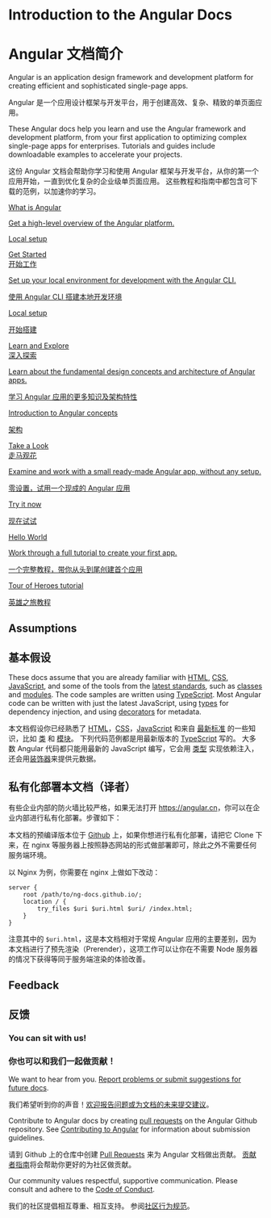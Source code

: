 <h1 class="no-toc">Introduction to the Angular Docs</h1>

<h1 class="no-toc">Angular 文档简介</h1>

Angular is an application design framework and development platform for creating efficient and sophisticated single-page apps.

Angular 是一个应用设计框架与开发平台，用于创建高效、复杂、精致的单页面应用。

These Angular docs help you learn and use the Angular framework and development platform, from your first application to optimizing complex single-page apps for enterprises.
Tutorials and guides include downloadable examples to accelerate your projects.

这份 Angular 文档会帮助你学习和使用 Angular 框架与开发平台，从你的第一个应用开始，一直到优化复杂的企业级单页面应用。
这些教程和指南中都包含可下载的范例，以加速你的学习。

<div class="card-container">
  <a href="guide/what-is-angular" class="docs-card"
    title="Angular Local Environment Setup">
      <section>What is Angular</section>
      <p>Get a high-level overview of the Angular platform.</p>
      <p class="card-footer">Local setup</p>
  </a>
  <a href="guide/setup-local" class="docs-card"
    title="Angular Local Environment Setup">
      <section>Get Started</section>
      <section>开始工作</section>
      <p>Set up your local environment for development with the Angular CLI.</p>
      <p>使用 Angular CLI 搭建本地开发环境</p>
      <p class="card-footer">Local setup</p>
      <p class="card-footer">开始搭建</p>
  </a>
  <a href="guide/architecture" class="docs-card" title="Angular Concepts">
      <section>Learn and Explore</section>
      <section>深入探索</section>
      <p>Learn about the fundamental design concepts and architecture of Angular apps.</p>
      <p>学习 Angular 应用的更多知识及架构特性</p>
      <p class="card-footer">Introduction to Angular concepts</p>
      <p class="card-footer">架构</p>
  </a>
  <a href="start" class="docs-card" title="Try out Angular">
      <section>Take a Look</section>
      <section>走马观花</section>
      <p>Examine and work with a small ready-made Angular app, without any setup.</p>
      <p>零设置，试用一个现成的 Angular 应用</p>
      <p class="card-footer">Try it now</p>
      <p class="card-footer">现在试试</p>
  </a>
  <a href="tutorial" class="docs-card" title="Create an app">
      <section>Hello World</section>
      <p>Work through a full tutorial to create your first app.</p>
      <p>一个完整教程，带你从头到尾创建首个应用</p>
      <p class="card-footer">Tour of Heroes tutorial</p>
      <p class="card-footer">英雄之旅教程</p>
  </a>

</div>

## Assumptions

## 基本假设

These docs assume that you are already familiar with [HTML](https://developer.mozilla.org/docs/Learn/HTML/Introduction_to_HTML "Learn HTML"), [CSS](https://developer.mozilla.org/docs/Learn/CSS/First_steps "Learn CSS"), [JavaScript](https://developer.mozilla.org/en-US/docs/Web/JavaScript/A_re-introduction_to_JavaScript "Learn JavaScript"),
and some of the tools from the [latest standards](https://developer.mozilla.org/en-US/docs/Web/JavaScript/Language_Resources "Latest JavaScript standards"), such as [classes](https://developer.mozilla.org/en-US/docs/Web/JavaScript/Reference/Classes "ES2015 Classes") and [modules](https://developer.mozilla.org/en-US/docs/Web/JavaScript/Reference/Statements/import "ES2015 Modules").
The code samples are written using [TypeScript](https://www.typescriptlang.org/ "TypeScript").
Most Angular code can be written with just the latest JavaScript, using [types](https://www.typescriptlang.org/docs/handbook/classes.html "TypeScript Types") for dependency injection, and using [decorators](https://www.typescriptlang.org/docs/handbook/decorators.html "Decorators") for metadata.

本文档假设你已经熟悉了 [HTML](https://developer.mozilla.org/docs/Learn/HTML/Introduction_to_HTML "Learn HTML")，[CSS](https://developer.mozilla.org/docs/Learn/CSS/First_steps "Learn CSS")，[JavaScript](https://developer.mozilla.org/en-US/docs/Web/JavaScript/A_re-introduction_to_JavaScript "Learn JavaScript") 和来自 [最新标准](https://developer.mozilla.org/en-US/docs/Web/JavaScript/Language_Resources "Latest JavaScript standards") 的一些知识，比如  [类](https://developer.mozilla.org/en-US/docs/Web/JavaScript/Reference/Classes "ES2015 Classes") 和 [模块](https://developer.mozilla.org/en-US/docs/Web/JavaScript/Reference/Statements/import "ES2015 Modules")。
下列代码范例都是用最新版本的 [TypeScript](https://www.typescriptlang.org/ "TypeScript") 写的。
大多数 Angular 代码都只能用最新的 JavaScript 编写，它会用 [类型](https://www.typescriptlang.org/docs/handbook/classes.html "TypeScript Types") 实现依赖注入，还会用[装饰器](https://www.typescriptlang.org/docs/handbook/decorators.html "Decorators")来提供元数据。

## 私有化部署本文档（译者）

有些企业内部的防火墙比较严格，如果无法打开 <https://angular.cn>，你可以在企业内部进行私有化部署。步骤如下：

本文档的预编译版本位于 [Github](https://github.com/ng-docs/latest.angular.live) 上，如果你想进行私有化部署，请把它 Clone 下来，在 nginx 等服务器上按照静态网站的形式做部署即可，除此之外不需要任何服务端环境。

以 Nginx 为例，你需要在 nginx 上做如下改动：

```
server {
    root /path/to/ng-docs.github.io/;
    location / {
        try_files $uri $uri.html $uri/ /index.html;
    }
}
```

注意其中的 `$uri.html`，这是本文档相对于常规 Angular 应用的主要差别，因为本文档进行了预先渲染（Prerender），这项工作可以让你在不需要 Node 服务器的情况下获得等同于服务端渲染的体验改善。

## Feedback

## 反馈

<h3>You can sit with us!</h3>

<h3>你也可以和我们一起做贡献！</h4>

We want to hear from you. [Report problems or submit suggestions for future docs](https://github.com/angular/angular/issues/new/choose "Angular GitHub repository new issue form").

我们希望听到你的声音！[欢迎报告问题或为文档的未来提交建议](https://github.com/angular/angular/issues/new/choose "Angular GitHub repository new issue form")。

Contribute to Angular docs by creating
[pull requests](https://github.com/angular/angular/pulls "Angular Github pull requests")
on the Angular Github repository.
See [Contributing to Angular](https://github.com/angular/angular/blob/master/CONTRIBUTING.md "Contributing guide")
for information about submission guidelines.

请到 Github 上的仓库中创建 [Pull Requests](https://github.com/angular/angular/pulls "Angular Github pull requests") 来为 Angular 文档做出贡献。
[贡献者指南](https://github.com/angular/angular/blob/master/CONTRIBUTING.md "贡献者指南")将会帮助你更好的为社区做贡献。

Our community values respectful, supportive communication.
Please consult and adhere to the [Code of Conduct](https://github.com/angular/code-of-conduct/blob/master/CODE_OF_CONDUCT.md "Contributor code of conduct").

我们的社区提倡相互尊重、相互支持。
参阅[社区行为规范](https://github.com/angular/code-of-conduct/blob/master/CODE_OF_CONDUCT.md "contributor code of conduct")。
